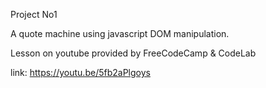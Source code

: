 Project No1

A quote machine using javascript DOM manipulation.

Lesson on youtube provided by FreeCodeCamp & CodeLab

link: https://youtu.be/5fb2aPlgoys

